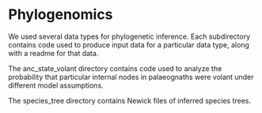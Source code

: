 Phylogenomics
===============

We used several data types for phylogenetic inference. Each subdirectory contains code used to produce input data for a particular data type, along with a readme for that data.

The anc_state_volant directory contains code used to analyze the probability that particular internal nodes in palaeognaths were volant under different model assumptions.

The species_tree directory contains Newick files of inferred species trees.